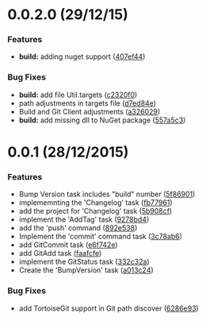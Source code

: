 # 0.0.2.0 (29/12/15)


### Features


* **build:** adding nuget support ([407ef44](https://github.com/giovanebribeiro/msbuildscmtasks/commit/407ef44))

### Bug Fixes


* **build:** add file Util.targets ([c2320f0](https://github.com/giovanebribeiro/msbuildscmtasks/commit/c2320f0))
*  path adjustments in targets file ([d7ed84e](https://github.com/giovanebribeiro/msbuildscmtasks/commit/d7ed84e))
*  Build and Git Client adjustments ([a326029](https://github.com/giovanebribeiro/msbuildscmtasks/commit/a326029))
* **build:** add missing dll to NuGet package ([557a5c3](https://github.com/giovanebribeiro/msbuildscmtasks/commit/557a5c3))


# 0.0.1 (28/12/2015)
### Features


*  Bump Version task includes "build" number ([5f86901](https://github.com/giovanebribeiro/msbuildscmtasks/commit/5f86901))
*  implememnting the 'Changelog' task ([fb77961](https://github.com/giovanebribeiro/msbuildscmtasks/commit/fb77961))
*  add the project for 'Changelog' task ([5b908cf](https://github.com/giovanebribeiro/msbuildscmtasks/commit/5b908cf))
*  implement the 'AddTag' task ([9278bd4](https://github.com/giovanebribeiro/msbuildscmtasks/commit/9278bd4))
*  add the 'push' command ([892e538](https://github.com/giovanebribeiro/msbuildscmtasks/commit/892e538))
*  Implement the 'commit' command task ([3c78ab6](https://github.com/giovanebribeiro/msbuildscmtasks/commit/3c78ab6))
*  add GitCommit task ([e6f742e](https://github.com/giovanebribeiro/msbuildscmtasks/commit/e6f742e))
*  add GitAdd task ([faafcfe](https://github.com/giovanebribeiro/msbuildscmtasks/commit/faafcfe))
*  implement the GitStatus task ([332c32a](https://github.com/giovanebribeiro/msbuildscmtasks/commit/332c32a))
*  Create the 'BumpVersion' task ([a013c24](https://github.com/giovanebribeiro/msbuildscmtasks/commit/a013c24))

### Bug Fixes


*  add TortoiseGit support in Git path discover ([6286e93](https://github.com/giovanebribeiro/msbuildscmtasks/commit/6286e93))
